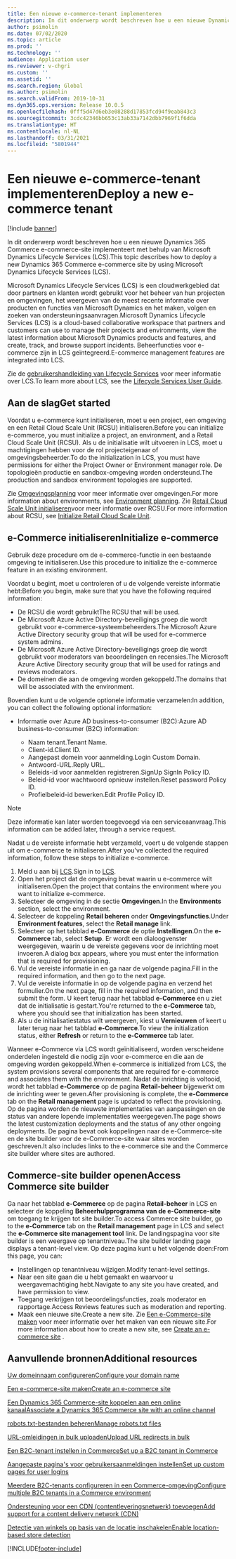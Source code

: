 ```yaml
---
title: Een nieuwe e-commerce-tenant implementeren
description: In dit onderwerp wordt beschreven hoe u een nieuwe Dynamics 365 Commerce e-commerce-site implementeert met behulp van Microsoft Dynamics Lifecycle Services (LCS).
author: psimolin
ms.date: 07/02/2020
ms.topic: article
ms.prod: ''
ms.technology: ''
audience: Application user
ms.reviewer: v-chgri
ms.custom: ''
ms.assetid: ''
ms.search.region: Global
ms.author: psimolin
ms.search.validFrom: 2019-10-31
ms.dyn365.ops.version: Release 10.0.5
ms.openlocfilehash: 0fff5d47d6eb3e08288d17853fcd94f9eab843c3
ms.sourcegitcommit: 3cdc42346bb653c13ab33a7142dbb7969f1f6dda
ms.translationtype: HT
ms.contentlocale: nl-NL
ms.lasthandoff: 03/31/2021
ms.locfileid: "5801944"
---
```

# <a name="deploy-a-new-e-commerce-tenant"></a><span data-ttu-id="331cd-103">Een nieuwe e-commerce-tenant implementeren</span><span class="sxs-lookup"><span data-stu-id="331cd-103">Deploy a new e-commerce tenant</span></span>

[!include [banner](includes/banner.md)]

<span data-ttu-id="331cd-104">In dit onderwerp wordt beschreven hoe u een nieuwe Dynamics 365 Commerce e-commerce-site implementeert met behulp van Microsoft Dynamics Lifecycle Services (LCS).</span><span class="sxs-lookup"><span data-stu-id="331cd-104">This topic describes how to deploy a new Dynamics 365 Commerce e-commerce site by using Microsoft Dynamics Lifecycle Services (LCS).</span></span>

<span data-ttu-id="331cd-105">Microsoft Dynamics Lifecycle Services (LCS) is een cloudwerkgebied dat door partners en klanten wordt gebruikt voor het beheer van hun projecten en omgevingen, het weergeven van de meest recente informatie over producten en functies van Microsoft Dynamics en het maken, volgen en zoeken van ondersteuningsaanvragen.</span><span class="sxs-lookup"><span data-stu-id="331cd-105">Microsoft Dynamics Lifecycle Services (LCS) is a cloud-based collaborative workspace that partners and customers can use to manage their projects and environments, view the latest information about Microsoft Dynamics products and features, and create, track, and browse support incidents.</span></span> <span data-ttu-id="331cd-106">Beheerfuncties voor e-commerce zijn in LCS geïntegreerd.</span><span class="sxs-lookup"><span data-stu-id="331cd-106">E-commerce management features are integrated into LCS.</span></span>

<span data-ttu-id="331cd-107">Zie de [gebruikershandleiding van Lifecycle Services](https://docs.microsoft.com/dynamics365/unified-operations/dev-itpro/lifecycle-services/lcs-user-guide) voor meer informatie over LCS.</span><span class="sxs-lookup"><span data-stu-id="331cd-107">To learn more about LCS, see the [Lifecycle Services User Guide](https://docs.microsoft.com/dynamics365/unified-operations/dev-itpro/lifecycle-services/lcs-user-guide).</span></span>
    
## <a name="get-started"></a><span data-ttu-id="331cd-108">Aan de slag</span><span class="sxs-lookup"><span data-stu-id="331cd-108">Get started</span></span>

<span data-ttu-id="331cd-109">Voordat u e-commerce kunt initialiseren, moet u een project, een omgeving en een Retail Cloud Scale Unit (RCSU) initialiseren.</span><span class="sxs-lookup"><span data-stu-id="331cd-109">Before you can initialize e-commerce, you must initialize a project, an environment, and a Retail Cloud Scale Unit (RCSU).</span></span> <span data-ttu-id="331cd-110">Als u de initialisatie wilt uitvoeren in LCS, moet u machtigingen hebben voor de rol projecteigenaar of omgevingsbeheerder.</span><span class="sxs-lookup"><span data-stu-id="331cd-110">To do the initialization in LCS, you must have permissions for either the Project Owner or Environment manager role.</span></span> <span data-ttu-id="331cd-111">De topologieën productie en sandbox-omgeving worden ondersteund.</span><span class="sxs-lookup"><span data-stu-id="331cd-111">The production and sandbox environment topologies are supported.</span></span>

<span data-ttu-id="331cd-112">Zie [Omgevingsplanning](https://docs.microsoft.com/dynamics365/unified-operations/fin-and-ops/imp-lifecycle/environment-planning) voor meer informatie over omgevingen.</span><span class="sxs-lookup"><span data-stu-id="331cd-112">For more information about environments, see [Environment planning](https://docs.microsoft.com/dynamics365/unified-operations/fin-and-ops/imp-lifecycle/environment-planning).</span></span> <span data-ttu-id="331cd-113">Zie [Retail Cloud Scale Unit initialiseren](https://docs.microsoft.com/dynamics365/unified-operations/dev-itpro/deployment/initialize-retail-channels)voor meer informatie over RCSU.</span><span class="sxs-lookup"><span data-stu-id="331cd-113">For more information about RCSU, see [Initialize Retail Cloud Scale Unit](https://docs.microsoft.com/dynamics365/unified-operations/dev-itpro/deployment/initialize-retail-channels).</span></span>

## <a name="initialize-e-commerce"></a><span data-ttu-id="331cd-114">e-Commerce initialiseren</span><span class="sxs-lookup"><span data-stu-id="331cd-114">Initialize e-commerce</span></span>

<span data-ttu-id="331cd-115">Gebruik deze procedure om de e-commerce-functie in een bestaande omgeving te initialiseren.</span><span class="sxs-lookup"><span data-stu-id="331cd-115">Use this procedure to initialize the e-commerce feature in an existing environment.</span></span>

<span data-ttu-id="331cd-116">Voordat u begint, moet u controleren of u de volgende vereiste informatie hebt:</span><span class="sxs-lookup"><span data-stu-id="331cd-116">Before you begin, make sure that you have the following required information:</span></span>

- <span data-ttu-id="331cd-117">De RCSU die wordt gebruikt</span><span class="sxs-lookup"><span data-stu-id="331cd-117">The RCSU that will be used.</span></span>
- <span data-ttu-id="331cd-118">De Microsoft Azure Active Directory-beveiligings groep die wordt gebruikt voor e-commerce-systeembeheerders.</span><span class="sxs-lookup"><span data-stu-id="331cd-118">The Microsoft Azure Active Directory security group that will be used for e-commerce system admins.</span></span>
- <span data-ttu-id="331cd-119">De Microsoft Azure Active Directory-beveiligings groep die wordt gebruikt voor moderators van beoordelingen en recensies.</span><span class="sxs-lookup"><span data-stu-id="331cd-119">The Microsoft Azure Active Directory security group that will be used for ratings and reviews moderators.</span></span>
- <span data-ttu-id="331cd-120">De domeinen die aan de omgeving worden gekoppeld.</span><span class="sxs-lookup"><span data-stu-id="331cd-120">The domains that will be associated with the environment.</span></span>

<span data-ttu-id="331cd-121">Bovendien kunt u de volgende optionele informatie verzamelen:</span><span class="sxs-lookup"><span data-stu-id="331cd-121">In addition, you can collect the following optional information:</span></span>

- <span data-ttu-id="331cd-122">Informatie over Azure AD business-to-consumer (B2C):</span><span class="sxs-lookup"><span data-stu-id="331cd-122">Azure AD business-to-consumer (B2C) information:</span></span>

    - <span data-ttu-id="331cd-123">Naam tenant.</span><span class="sxs-lookup"><span data-stu-id="331cd-123">Tenant Name.</span></span>
    - <span data-ttu-id="331cd-124">Client-id.</span><span class="sxs-lookup"><span data-stu-id="331cd-124">Client ID.</span></span>
    - <span data-ttu-id="331cd-125">Aangepast domein voor aanmelding.</span><span class="sxs-lookup"><span data-stu-id="331cd-125">Login Custom Domain.</span></span>
    - <span data-ttu-id="331cd-126">Antwoord-URL.</span><span class="sxs-lookup"><span data-stu-id="331cd-126">Reply URL.</span></span>
    - <span data-ttu-id="331cd-127">Beleids-id voor aanmelden registreren.</span><span class="sxs-lookup"><span data-stu-id="331cd-127">SignUp SignIn Policy ID.</span></span>
    - <span data-ttu-id="331cd-128">Beleid-id voor wachtwoord opnieuw instellen.</span><span class="sxs-lookup"><span data-stu-id="331cd-128">Reset password Policy ID.</span></span>
    - <span data-ttu-id="331cd-129">Profielbeleid-id bewerken.</span><span class="sxs-lookup"><span data-stu-id="331cd-129">Edit Profile Policy ID.</span></span>

> [!NOTE]
> <span data-ttu-id="331cd-130">Deze informatie kan later worden toegevoegd via een serviceaanvraag.</span><span class="sxs-lookup"><span data-stu-id="331cd-130">This information can be added later, through a service request.</span></span>

<span data-ttu-id="331cd-131">Nadat u de vereiste informatie hebt verzameld, voert u de volgende stappen uit om e-commerce te initialiseren.</span><span class="sxs-lookup"><span data-stu-id="331cd-131">After you've collected the required information, follow these steps to initialize e-commerce.</span></span>

1. <span data-ttu-id="331cd-132">Meld u aan bij [LCS](https://lcs.dynamics.com).</span><span class="sxs-lookup"><span data-stu-id="331cd-132">Sign in to [LCS](https://lcs.dynamics.com).</span></span>
1. <span data-ttu-id="331cd-133">Open het project dat de omgeving bevat waarin u e-commerce wilt initialiseren.</span><span class="sxs-lookup"><span data-stu-id="331cd-133">Open the project that contains the environment where you want to initialize e-commerce.</span></span>
1. <span data-ttu-id="331cd-134">Selecteer de omgeving in de sectie **Omgevingen**.</span><span class="sxs-lookup"><span data-stu-id="331cd-134">In the **Environments** section, select the environment.</span></span>
1. <span data-ttu-id="331cd-135">Selecteer de koppeling **Retail beheren** onder **Omgevingsfuncties**.</span><span class="sxs-lookup"><span data-stu-id="331cd-135">Under **Environment features**, select the **Retail manage** link.</span></span>
1. <span data-ttu-id="331cd-136">Selecteer op het tabblad **e-Commerce** de optie **Instellingen**.</span><span class="sxs-lookup"><span data-stu-id="331cd-136">On the **e-Commerce** tab, select **Setup**.</span></span> <span data-ttu-id="331cd-137">Er wordt een dialoogvenster weergegeven, waarin u de vereiste gegevens voor de inrichting moet invoeren.</span><span class="sxs-lookup"><span data-stu-id="331cd-137">A dialog box appears, where you must enter the information that is required for provisioning.</span></span>
1. <span data-ttu-id="331cd-138">Vul de vereiste informatie in en ga naar de volgende pagina.</span><span class="sxs-lookup"><span data-stu-id="331cd-138">Fill in the required information, and then go to the next page.</span></span>
1. <span data-ttu-id="331cd-139">Vul de vereiste informatie in op de volgende pagina en verzend het formulier.</span><span class="sxs-lookup"><span data-stu-id="331cd-139">On the next page, fill in the required information, and then submit the form.</span></span> <span data-ttu-id="331cd-140">U keert terug naar het tabblad **e-Commerce** en u ziet dat de initialisatie is gestart.</span><span class="sxs-lookup"><span data-stu-id="331cd-140">You're returned to the **e-Commerce** tab, where you should see that initialization has been started.</span></span>
1. <span data-ttu-id="331cd-141">Als u de initialisatiestatus wilt weergeven, kiest u **Vernieuwen** of keert u later terug naar het tabblad **e-Commerce**.</span><span class="sxs-lookup"><span data-stu-id="331cd-141">To view the initialization status, either **Refresh** or return to the **e-Commerce** tab later.</span></span>
    
<span data-ttu-id="331cd-142">Wanneer e-Commerce via LCS wordt geïnitialiseerd, worden verscheidene onderdelen ingesteld die nodig zijn voor e-commerce en die aan de omgeving worden gekoppeld.</span><span class="sxs-lookup"><span data-stu-id="331cd-142">When e-commerce is initialized from LCS, the system provisions several components that are required for e-commerce and associates them with the environment.</span></span> <span data-ttu-id="331cd-143">Nadat de inrichting is voltooid, wordt het tabblad **e-Commerce** op de pagina **Retail-beheer** bijgewerkt om de inrichting weer te geven.</span><span class="sxs-lookup"><span data-stu-id="331cd-143">After provisioning is complete, the **e-Commerce** tab on the **Retail management** page is updated to reflect the provisioning.</span></span> <span data-ttu-id="331cd-144">Op de pagina worden de nieuwste implementaties van aanpassingen en de status van andere lopende implementaties weergegeven.</span><span class="sxs-lookup"><span data-stu-id="331cd-144">The page shows the latest customization deployments and the status of any other ongoing deployments.</span></span> <span data-ttu-id="331cd-145">De pagina bevat ook koppelingen naar de e-Commerce-site en de site builder voor de e-Commerce-site waar sites worden geschreven.</span><span class="sxs-lookup"><span data-stu-id="331cd-145">It also includes links to the e-commerce site and the Commerce site builder where sites are authored.</span></span>

## <a name="access-commerce-site-builder"></a><span data-ttu-id="331cd-146">Commerce-site builder openen</span><span class="sxs-lookup"><span data-stu-id="331cd-146">Access Commerce site builder</span></span>

<span data-ttu-id="331cd-147">Ga naar het tabblad **e-Commerce** op de pagina **Retail-beheer** in LCS en selecteer de koppeling **Beheerhulpprogramma van de e-Commerce-site** om toegang te krijgen tot site builder.</span><span class="sxs-lookup"><span data-stu-id="331cd-147">To access Commerce site builder, go to the **e-Commerce** tab on the **Retail management** page in LCS and select the **e-Commerce site management tool** link.</span></span> <span data-ttu-id="331cd-148">De landingspagina voor site builder is een weergave op tenantniveau.</span><span class="sxs-lookup"><span data-stu-id="331cd-148">The site builder landing page displays a tenant-level view.</span></span> <span data-ttu-id="331cd-149">Op deze pagina kunt u het volgende doen:</span><span class="sxs-lookup"><span data-stu-id="331cd-149">From this page, you can:</span></span>

- <span data-ttu-id="331cd-150">Instellingen op tenantniveau wijzigen.</span><span class="sxs-lookup"><span data-stu-id="331cd-150">Modify tenant-level settings.</span></span>
- <span data-ttu-id="331cd-151">Naar een site gaan die u hebt gemaakt en waarvoor u weergavemachtiging hebt.</span><span class="sxs-lookup"><span data-stu-id="331cd-151">Navigate to any site you have created, and have permission to view.</span></span> 
- <span data-ttu-id="331cd-152">Toegang verkrijgen tot beoordelingsfuncties, zoals moderator en rapportage.</span><span class="sxs-lookup"><span data-stu-id="331cd-152">Access Reviews features such as moderation and reporting.</span></span>
- <span data-ttu-id="331cd-153">Maak een nieuwe site.</span><span class="sxs-lookup"><span data-stu-id="331cd-153">Create a new site.</span></span> <span data-ttu-id="331cd-154">Zie [Een e-Commerce-site maken](create-ecommerce-site.md) voor meer informatie over het maken van een nieuwe site.</span><span class="sxs-lookup"><span data-stu-id="331cd-154">For more information about how to create a new site, see [Create an e-commerce site](create-ecommerce-site.md) .</span></span> 

## <a name="additional-resources"></a><span data-ttu-id="331cd-155">Aanvullende bronnen</span><span class="sxs-lookup"><span data-stu-id="331cd-155">Additional resources</span></span>

[<span data-ttu-id="331cd-156">Uw domeinnaam configureren</span><span class="sxs-lookup"><span data-stu-id="331cd-156">Configure your domain name</span></span>](configure-your-domain-name.md)

[<span data-ttu-id="331cd-157">Een e-commerce-site maken</span><span class="sxs-lookup"><span data-stu-id="331cd-157">Create an e-commerce site</span></span>](create-ecommerce-site.md)

[<span data-ttu-id="331cd-158">Een Dynamics 365 Commerce-site koppelen aan een online kanaal</span><span class="sxs-lookup"><span data-stu-id="331cd-158">Associate a Dynamics 365 Commerce site with an online channel</span></span>](associate-site-online-store.md)

[<span data-ttu-id="331cd-159">robots.txt-bestanden beheren</span><span class="sxs-lookup"><span data-stu-id="331cd-159">Manage robots.txt files</span></span>](manage-robots-txt-files.md)

[<span data-ttu-id="331cd-160">URL-omleidingen in bulk uploaden</span><span class="sxs-lookup"><span data-stu-id="331cd-160">Upload URL redirects in bulk</span></span>](upload-bulk-redirects.md)

[<span data-ttu-id="331cd-161">Een B2C-tenant instellen in Commerce</span><span class="sxs-lookup"><span data-stu-id="331cd-161">Set up a B2C tenant in Commerce</span></span>](set-up-B2C-tenant.md)

[<span data-ttu-id="331cd-162">Aangepaste pagina's voor gebruikersaanmeldingen instellen</span><span class="sxs-lookup"><span data-stu-id="331cd-162">Set up custom pages for user logins</span></span>](custom-pages-user-logins.md)

[<span data-ttu-id="331cd-163">Meerdere B2C-tenants configureren in een Commerce-omgeving</span><span class="sxs-lookup"><span data-stu-id="331cd-163">Configure multiple B2C tenants in a Commerce environment</span></span>](configure-multi-B2C-tenants.md)

[<span data-ttu-id="331cd-164">Ondersteuning voor een CDN (contentleveringsnetwerk) toevoegen</span><span class="sxs-lookup"><span data-stu-id="331cd-164">Add support for a content delivery network (CDN)</span></span>](add-cdn-support.md)

[<span data-ttu-id="331cd-165">Detectie van winkels op basis van de locatie inschakelen</span><span class="sxs-lookup"><span data-stu-id="331cd-165">Enable location-based store detection</span></span>](enable-store-detection.md)


[!INCLUDE[footer-include](../includes/footer-banner.md)]
